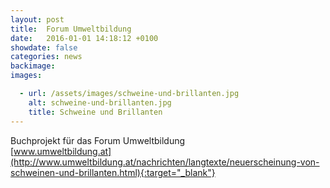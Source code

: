 ```yaml
---
layout: post
title:  Forum Umweltbildung
date:   2016-01-01 14:18:12 +0100
showdate: false
categories: news
backimage:
images:

  - url: /assets/images/schweine-und-brillanten.jpg
    alt: schweine-und-brillanten.jpg
    title: Schweine und Brillanten
---
```


Buchprojekt für das Forum Umweltbildung  
[www.umweltbildung.at](http://www.umweltbildung.at/nachrichten/langtexte/neuerscheinung-von-schweinen-und-brillanten.html){:target="_blank"}
